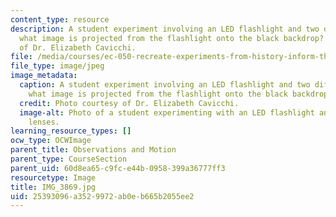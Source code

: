 ```yaml
---
content_type: resource
description: A student experiment involving an LED flashlight and two different lenses;
  what image is projected from the flashlight onto the black backdrop? Photo courtesy
  of Dr. Elizabeth Cavicchi.
file: /media/courses/ec-050-recreate-experiments-from-history-inform-the-future-from-the-past-galileo-january-iap-2010/25393096a3529972ab0eb665b2055ee2_IMG_3869.jpg
file_type: image/jpeg
image_metadata:
  caption: A student experiment involving an LED flashlight and two different lenses;
    what image is projected from the flashlight onto the black backdrop?
  credit: Photo courtesy of Dr. Elizabeth Cavicchi.
  image-alt: Photo of a student experimenting with an LED flashlight and two different
    lenses.
learning_resource_types: []
ocw_type: OCWImage
parent_title: Observations and Motion
parent_type: CourseSection
parent_uid: 60d8ea65-c9fc-e44b-0958-399a36777ff3
resourcetype: Image
title: IMG_3869.jpg
uid: 25393096-a352-9972-ab0e-b665b2055ee2
---
```

